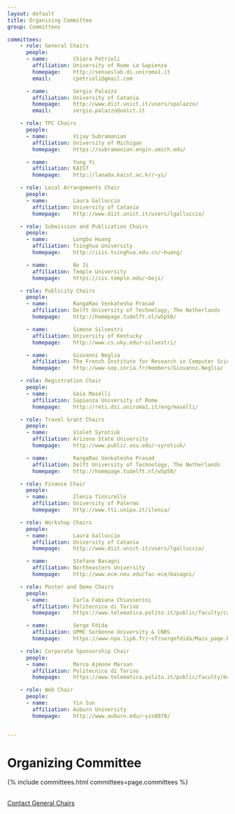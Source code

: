 ```yaml
---
layout: default
title: Organizing Committee
group: Committees

committees:
    - role: General Chairs
      people:
      - name:        Chiara Petrioli
        affiliation: University of Rome La Sapienza
        homepage:    http://senseslab.di.uniroma1.it
        email:       cpetrioli@gmail.com

      - name:        Sergio Palazzo
        affiliation: University of Catania
        homepage:    http://www.diit.unict.it/users/spalazzo/
        email:       sergio.palazzo@unict.it

    - role: TPC Chairs
      people:
      - name:        Vijay Subramanian
        affiliation: University of Michigan
        homepage:    https://subramanian.engin.umich.edu/

      - name:        Yung Yi
        affiliation: KAIST
        homepage:    http://lanada.kaist.ac.kr/~yi/

    - role: Local Arrangements Chair
      people:
      - name:        Laura Galluccio
        affiliation: University of Catania
        homepage:    http://www.diit.unict.it/users/lgalluccio/

    - role: Submission and Publication Chairs
      people:
      - name:        Longbo Huang
        affiliation: Tsinghua University
        homepage:    http://iiis.tsinghua.edu.cn/~huang/

      - name:        Bo Ji
        affiliation: Temple University
        homepage:    https://cis.temple.edu/~boji/

    - role: Publicity Chairs
      people:
      - name:        RangaRao Venkatesha Prasad
        affiliation: Delft University of Technology, The Netherlands
        homepage:    http://homepage.tudelft.nl/w5p50/

      - name:        Simone Silvestri
        affiliation: University of Kentucky
        homepage:    http://www.cs.uky.edu/~silvestri/

      - name:        Giovanni Neglia
        affiliation: The French Institute for Research in Computer Science and Automation (inria)
        homepage:    http://www-sop.inria.fr/members/Giovanni.Neglia/ 

    - role: Registration Chair
      people:
      - name:        Gaia Maselli
        affiliation: Sapienza University of Rome
        homepage:    http://reti.dsi.uniroma1.it/eng/maselli/

    - role: Travel Grant Chairs
      people:
      - name:        Violet Syrotiuk
        affiliation: Arizona State University
        homepage:    http://www.public.asu.edu/~syrotiuk/

      - name:        RangaRao Venkatesha Prasad
        affiliation: Delft University of Technology, The Netherlands
        homepage:    http://homepage.tudelft.nl/w5p50/

    - role: Finance Chair
      people:
      - name:        Ilenia Tinnirello
        affiliation: University of Palermo
        homepage:    http://www.tti.unipa.it/ilenia/

    - role: Workshop Chairs
      people:
      - name:        Laura Galluccio
        affiliation: University of Catania
        homepage:    http://www.diit.unict.it/users/lgalluccio/

      - name:        Stefano Basagni
        affiliation: Northeastern University
        homepage:    http://www.ece.neu.edu/fac-ece/basagni/

    - role: Poster and Demo Chairs
      people:
      - name:        Carla Fabiana Chiasserini
        affiliation: Politecnico di Torino
        homepage:    https://www.telematica.polito.it/public/faculty/carla-fabiana-chiasserini

      - name:        Serge Fdida
        affiliation: UPMC Sorbonne University & CNRS
        homepage:    https://www-npa.lip6.fr/~sf/sergefdida/Main_page.html

    - role: Corporate Sponsorship Chair
      people:
      - name:        Marco Ajmone Marsan
        affiliation: Politecnico di Torino
        homepage:    https://www.telematica.polito.it/public/faculty/marco-ajmone-marsan

    - role: Web Chair
      people:
      - name:        Yin Sun
        affiliation: Auburn University
        homepage:    http://www.auburn.edu/~yzs0078/


---
```


# Organizing Committee

{% include committees.html committees=page.committees %}

<br/>

<div class="row">
  <div class="col-sm-6 col-sm-offset-3">
    <a href="mailto:cpetrioli@gmail.com,sergio.palazzo@unict.it" class="btn btn-primary btn-block" role="button">Contact General Chairs</a>
  </div>
</div>
